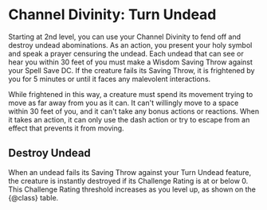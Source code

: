 # Channel Divinity: Turn Undead
Starting at 2nd level, you can use your Channel Divinity to fend off and destroy undead abominations.
As an action, you present your holy symbol and speak a prayer censuring the undead.
Each undead that can see or hear you within 30 feet of you must make a Wisdom Saving Throw against your Spell Save DC.
If the creature fails its Saving Throw, it is frightened by you for 5 minutes or until it faces any malevolent interactions.

While frightened in this way, a creature must spend its movement trying to move as far away from you as it can.
It can't willingly move to a space within 30 feet of you, and it can't take any bonus actions or reactions.
When it takes an action, it can only use the dash action or try to escape from an effect that prevents it from moving.

## Destroy Undead
When an undead fails its Saving Throw against your Turn Undead feature, the creature is instantly destroyed if its Challenge Rating is at or below 0.
This Challenge Rating threshold increases as you level up, as shown on the {@class} table.
